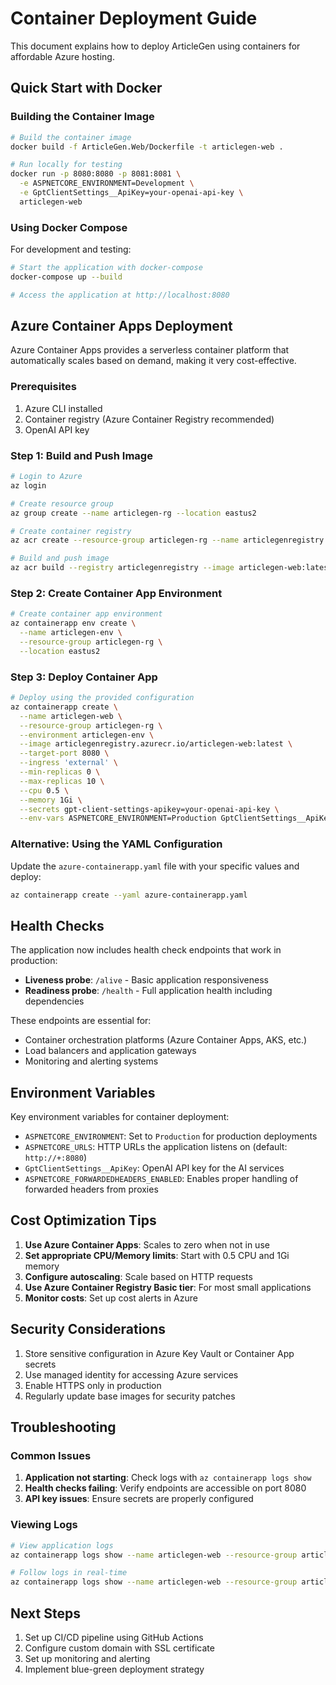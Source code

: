 # Container Deployment Guide

This document explains how to deploy ArticleGen using containers for affordable Azure hosting.

## Quick Start with Docker

### Building the Container Image

```bash
# Build the container image
docker build -f ArticleGen.Web/Dockerfile -t articlegen-web .

# Run locally for testing
docker run -p 8080:8080 -p 8081:8081 \
  -e ASPNETCORE_ENVIRONMENT=Development \
  -e GptClientSettings__ApiKey=your-openai-api-key \
  articlegen-web
```

### Using Docker Compose

For development and testing:

```bash
# Start the application with docker-compose
docker-compose up --build

# Access the application at http://localhost:8080
```

## Azure Container Apps Deployment

Azure Container Apps provides a serverless container platform that automatically scales based on demand, making it very cost-effective.

### Prerequisites

1. Azure CLI installed
2. Container registry (Azure Container Registry recommended)
3. OpenAI API key

### Step 1: Build and Push Image

```bash
# Login to Azure
az login

# Create resource group
az group create --name articlegen-rg --location eastus2

# Create container registry
az acr create --resource-group articlegen-rg --name articlegenregistry --sku Basic --admin-enabled true

# Build and push image
az acr build --registry articlegenregistry --image articlegen-web:latest .
```

### Step 2: Create Container App Environment

```bash
# Create container app environment
az containerapp env create \
  --name articlegen-env \
  --resource-group articlegen-rg \
  --location eastus2
```

### Step 3: Deploy Container App

```bash
# Deploy using the provided configuration
az containerapp create \
  --name articlegen-web \
  --resource-group articlegen-rg \
  --environment articlegen-env \
  --image articlegenregistry.azurecr.io/articlegen-web:latest \
  --target-port 8080 \
  --ingress 'external' \
  --min-replicas 0 \
  --max-replicas 10 \
  --cpu 0.5 \
  --memory 1Gi \
  --secrets gpt-client-settings-apikey=your-openai-api-key \
  --env-vars ASPNETCORE_ENVIRONMENT=Production GptClientSettings__ApiKey=secretref:gpt-client-settings-apikey
```

### Alternative: Using the YAML Configuration

Update the `azure-containerapp.yaml` file with your specific values and deploy:

```bash
az containerapp create --yaml azure-containerapp.yaml
```

## Health Checks

The application now includes health check endpoints that work in production:

- **Liveness probe**: `/alive` - Basic application responsiveness
- **Readiness probe**: `/health` - Full application health including dependencies

These endpoints are essential for:
- Container orchestration platforms (Azure Container Apps, AKS, etc.)
- Load balancers and application gateways
- Monitoring and alerting systems

## Environment Variables

Key environment variables for container deployment:

- `ASPNETCORE_ENVIRONMENT`: Set to `Production` for production deployments
- `ASPNETCORE_URLS`: HTTP URLs the application listens on (default: `http://+:8080`)
- `GptClientSettings__ApiKey`: OpenAI API key for the AI services
- `ASPNETCORE_FORWARDEDHEADERS_ENABLED`: Enables proper handling of forwarded headers from proxies

## Cost Optimization Tips

1. **Use Azure Container Apps**: Scales to zero when not in use
2. **Set appropriate CPU/Memory limits**: Start with 0.5 CPU and 1Gi memory
3. **Configure autoscaling**: Scale based on HTTP requests
4. **Use Azure Container Registry Basic tier**: For most small applications
5. **Monitor costs**: Set up cost alerts in Azure

## Security Considerations

1. Store sensitive configuration in Azure Key Vault or Container App secrets
2. Use managed identity for accessing Azure services
3. Enable HTTPS only in production
4. Regularly update base images for security patches

## Troubleshooting

### Common Issues

1. **Application not starting**: Check logs with `az containerapp logs show`
2. **Health checks failing**: Verify endpoints are accessible on port 8080
3. **API key issues**: Ensure secrets are properly configured

### Viewing Logs

```bash
# View application logs
az containerapp logs show --name articlegen-web --resource-group articlegen-rg

# Follow logs in real-time
az containerapp logs show --name articlegen-web --resource-group articlegen-rg --follow
```

## Next Steps

1. Set up CI/CD pipeline using GitHub Actions
2. Configure custom domain with SSL certificate
3. Set up monitoring and alerting
4. Implement blue-green deployment strategy